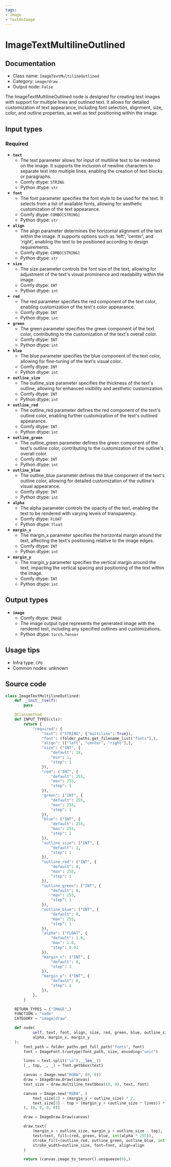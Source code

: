```yaml
---
tags:
- Image
- TextOnImage
---
```


# ImageTextMultilineOutlined
## Documentation
- Class name: `ImageTextMultilineOutlined`
- Category: `image/draw`
- Output node: `False`

The ImageTextMultilineOutlined node is designed for creating text images with support for multiple lines and outlined text. It allows for detailed customization of text appearance, including font selection, alignment, size, color, and outline properties, as well as text positioning within the image.
## Input types
### Required
- **`text`**
    - The text parameter allows for input of multiline text to be rendered on the image. It supports the inclusion of newline characters to separate text into multiple lines, enabling the creation of text blocks or paragraphs.
    - Comfy dtype: `STRING`
    - Python dtype: `str`
- **`font`**
    - The font parameter specifies the font style to be used for the text. It selects from a list of available fonts, allowing for aesthetic customization of the text appearance.
    - Comfy dtype: `COMBO[STRING]`
    - Python dtype: `str`
- **`align`**
    - The align parameter determines the horizontal alignment of the text within the image. It supports options such as 'left', 'center', and 'right', enabling the text to be positioned according to design requirements.
    - Comfy dtype: `COMBO[STRING]`
    - Python dtype: `str`
- **`size`**
    - The size parameter controls the font size of the text, allowing for adjustment of the text's visual prominence and readability within the image.
    - Comfy dtype: `INT`
    - Python dtype: `int`
- **`red`**
    - The red parameter specifies the red component of the text color, enabling customization of the text's color appearance.
    - Comfy dtype: `INT`
    - Python dtype: `int`
- **`green`**
    - The green parameter specifies the green component of the text color, contributing to the customization of the text's overall color.
    - Comfy dtype: `INT`
    - Python dtype: `int`
- **`blue`**
    - The blue parameter specifies the blue component of the text color, allowing for fine-tuning of the text's visual color.
    - Comfy dtype: `INT`
    - Python dtype: `int`
- **`outline_size`**
    - The outline_size parameter specifies the thickness of the text's outline, allowing for enhanced visibility and aesthetic customization.
    - Comfy dtype: `INT`
    - Python dtype: `int`
- **`outline_red`**
    - The outline_red parameter defines the red component of the text's outline color, enabling further customization of the text's outlined appearance.
    - Comfy dtype: `INT`
    - Python dtype: `int`
- **`outline_green`**
    - The outline_green parameter defines the green component of the text's outline color, contributing to the customization of the outline's overall color.
    - Comfy dtype: `INT`
    - Python dtype: `int`
- **`outline_blue`**
    - The outline_blue parameter defines the blue component of the text's outline color, allowing for detailed customization of the outline's visual appearance.
    - Comfy dtype: `INT`
    - Python dtype: `int`
- **`alpha`**
    - The alpha parameter controls the opacity of the text, enabling the text to be rendered with varying levels of transparency.
    - Comfy dtype: `FLOAT`
    - Python dtype: `float`
- **`margin_x`**
    - The margin_x parameter specifies the horizontal margin around the text, affecting the text's positioning relative to the image edges.
    - Comfy dtype: `INT`
    - Python dtype: `int`
- **`margin_y`**
    - The margin_y parameter specifies the vertical margin around the text, impacting the vertical spacing and positioning of the text within the image.
    - Comfy dtype: `INT`
    - Python dtype: `int`
## Output types
- **`image`**
    - Comfy dtype: `IMAGE`
    - The image output type represents the generated image with the rendered text, including any specified outlines and customizations.
    - Python dtype: `torch.Tensor`
## Usage tips
- Infra type: `CPU`
- Common nodes: unknown


## Source code
```python
class ImageTextMultilineOutlined:
    def __init__(self):
        pass

    @classmethod
    def INPUT_TYPES(cls):
        return {
            "required": {
                "text": ("STRING", {"multiline": True}),
                "font": (folder_paths.get_filename_list("fonts"),),
                "align": (["left", "center", "right"],),
                "size": ("INT", {
                    "default": 28,
                    "min": 1,
                    "step": 1
                }),
                "red": ("INT", {
                    "default": 255,
                    "max": 255,
                    "step": 1
                }),
                "green": ("INT", {
                    "default": 255,
                    "max": 255,
                    "step": 1
                }),
                "blue": ("INT", {
                    "default": 255,
                    "max": 255,
                    "step": 1
                }),
                "outline_size": ("INT", {
                    "default": 1,
                    "step": 1
                }),
                "outline_red": ("INT", {
                    "default": 0,
                    "max": 255,
                    "step": 1
                }),
                "outline_green": ("INT", {
                    "default": 0,
                    "max": 255,
                    "step": 1
                }),
                "outline_blue": ("INT", {
                    "default": 0,
                    "max": 255,
                    "step": 1
                }),
                "alpha": ("FLOAT", {
                    "default": 1.0,
                    "max": 1.0,
                    "step": 0.01
                }),
                "margin_x": ("INT", {
                    "default": 0,
                    "step": 1
                }),
                "margin_y": ("INT", {
                    "default": 0,
                    "step": 1
                }),
            },
        }

    RETURN_TYPES = ("IMAGE",)
    FUNCTION = "node"
    CATEGORY = "image/draw"

    def node(
            self, text, font, align, size, red, green, blue, outline_size, outline_red, outline_green, outline_blue,
            alpha, margin_x, margin_y
    ):
        font_path = folder_paths.get_full_path("fonts", font)
        font = ImageFont.truetype(font_path, size, encoding="unic")

        lines = text.split('\n').__len__()
        (_, top, _, _) = font.getbbox(text)

        canvas = Image.new("RGBA", (0, 0))
        draw = ImageDraw.Draw(canvas)
        text_size = draw.multiline_textbbox((0, 0), text, font)

        canvas = Image.new("RGBA", (
            text_size[2] + (margin_x + outline_size) * 2,
            text_size[3] - top + (margin_y + (outline_size * lines)) * 2
        ), (0, 0, 0, 0))

        draw = ImageDraw.Draw(canvas)

        draw.text(
            (margin_x + outline_size, margin_y + outline_size - top),
            text=text, fill=(red, green, blue, int(alpha * 255)),
            stroke_fill=(outline_red, outline_green, outline_blue, int(alpha * 255)),
            stroke_width=outline_size, font=font, align=align
        )

        return (canvas.image_to_tensor().unsqueeze(0),)

```

